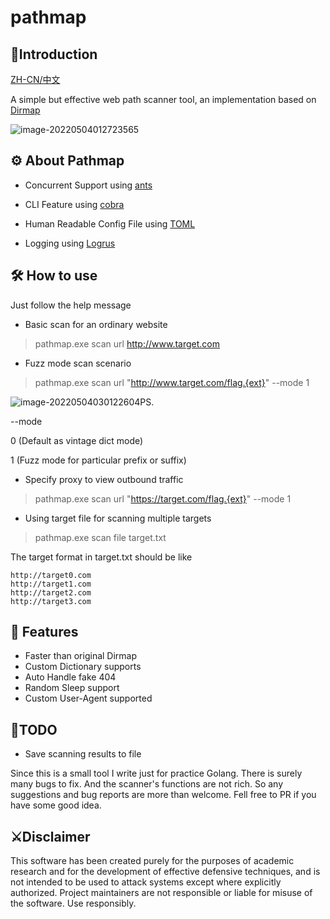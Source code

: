 # pathmap

## 📖Introduction

[ZH-CN/中文](https://github.com/zwh-china/WebPathScanner/blob/main/README_ZH-CN.md)

A simple but effective web path scanner tool, an implementation based on [Dirmap](https://github.com/H4ckForJob/dirmap)

![image-20220504012723565](https://github.com/zwh-china/WebPathScanner/blob/main/README/banner.png)

## ⚙️ About Pathmap

+ Concurrent Support using [ants](https://github.com/panjf2000/ants)

+ CLI Feature using [cobra](https://github.com/spf13/cobra)
+ Human Readable Config File using [TOML](https://github.com/toml-lang/toml)
+ Logging using [Logrus](https://github.com/sirupsen/logrus)

## 🛠 How to use

Just follow the help message

+ Basic scan for an ordinary website

> pathmap.exe scan url http://www.target.com

+ Fuzz mode scan scenario

> pathmap.exe scan url "http://www.target.com/flag.{ext}" --mode 1

![image-20220504030122604](https://github.com/zwh-china/WebPathScanner/blob/main/README/demo1.png)PS. 

--mode 

0 (Default as vintage dict mode) 

1 (Fuzz mode for particular prefix or suffix)  

+ Specify proxy to view outbound traffic

> pathmap.exe scan url "https://target.com/flag.{ext}" --mode 1

+ Using target file for scanning multiple targets

> pathmap.exe scan file target.txt

The target format in target.txt should be like

```
http://target0.com
http://target1.com
http://target2.com
http://target3.com
```

## 🚀 Features

+ Faster than original Dirmap
+ Custom Dictionary supports
+ Auto Handle fake 404
+ Random Sleep support
+ Custom User-Agent supported

## 🚧TODO

+ Save scanning results to file

Since this is a small tool I write just for practice Golang. There is surely many bugs to fix. And the scanner's functions are not rich. So any suggestions and bug reports are more than welcome. Fell free to PR if you have some good idea.

## ⚔️Disclaimer

This software has been created purely for the purposes of academic research and for the development of effective defensive techniques, and is not intended to be used to attack systems except where explicitly authorized. Project maintainers are not responsible or liable for misuse of the software. Use responsibly.